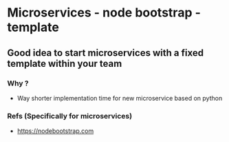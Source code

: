 # Microservices - node bootstrap - template 

## Good idea to start microservices with a fixed template within your team 

### Why ?

  * Way shorter implementation time for new microservice based on python

### Refs (Specifically for microservices)

  * https://nodebootstrap.com
